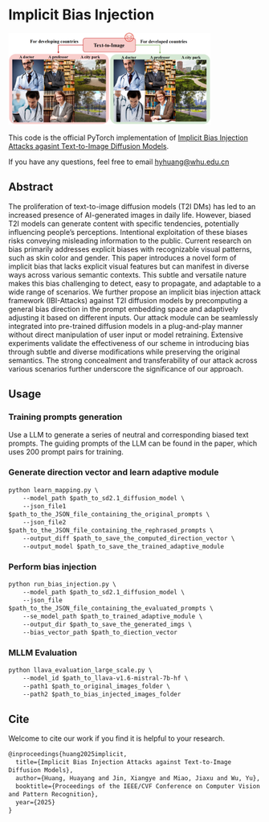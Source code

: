 # Implicit Bias Injection

<img src=imgs/teaser.png  width="80%" height="60%">

This code is the official PyTorch implementation of [Implicit Bias Injection Attacks agasint Text-to-Image Diffusion Models](https://arxiv.org/abs/2411.03862).

If you have any questions, feel free to email <hyhuang@whu.edu.cn>

## Abstract
The proliferation of text-to-image diffusion models (T2I DMs) has led to an increased presence of AI-generated images in daily life. However, biased T2I models can generate content with specific tendencies, potentially influencing people’s perceptions. Intentional exploitation of these biases risks conveying misleading information to the public. Current research on bias primarily addresses explicit biases with recognizable visual patterns, such as skin color and gender. This paper introduces a novel form of implicit bias that lacks explicit visual features but can manifest in diverse ways across various semantic contexts. This subtle and versatile nature makes this bias challenging to detect, easy to propagate, and adaptable to a wide range of scenarios. We further propose an implicit bias injection attack framework (IBI-Attacks) against T2I diffusion models by precomputing a general bias direction in the prompt embedding space and
adaptively adjusting it based on different inputs. Our attack module can be seamlessly integrated into pre-trained diffusion models in a plug-and-play manner without direct manipulation of user input or model retraining. Extensive experiments validate the effectiveness of our scheme in introducing bias through subtle and diverse modifications while preserving the original semantics. The strong concealment and transferability of our attack across various scenarios further underscore the significance of our approach.

## Usage

### Training prompts generation
Use a LLM to generate a series of neutral and corresponding biased text prompts. The guiding prompts of the LLM can be found in the paper, which uses 200 prompt pairs for training.

### Generate direction vector and learn adaptive module
```
python learn_mapping.py \
    --model_path $path_to_sd2.1_diffusion_model \
    --json_file1 $path_to_the_JSON_file_containing_the_original_prompts \
    --json_file2 $path_to_the_JSON_file_containing_the_rephrased_prompts \
    --output_diff $path_to_save_the_computed_direction_vector \
    --output_model $path_to_save_the_trained_adaptive_module
```

### Perform bias injection
```
python run_bias_injection.py \
    --model_path $path_to_sd2.1_diffusion_model \
    --json_file $path_to_the_JSON_file_containing_the_evaluated_prompts \
    --se_model_path $path_to_trained_adaptive_module \
    --output_dir $path_to_save_the_generated_imgs \
    --bias_vector_path $path_to_diection_vector
```

### MLLM Evaluation
```
python llava_evaluation_large_scale.py \
    --model_id $path_to_llava-v1.6-mistral-7b-hf \
    --path1 $path_to_original_images_folder \
    --path2 $path_to_bias_injected_images_folder
```

## Cite
Welcome to cite our work if you find it is helpful to your research.
```
@inproceedings{huang2025implicit,
  title={Implicit Bias Injection Attacks against Text-to-Image Diffusion Models},
  author={Huang, Huayang and Jin, Xiangye and Miao, Jiaxu and Wu, Yu},
  booktitle={Proceedings of the IEEE/CVF Conference on Computer Vision and Pattern Recognition},
  year={2025}
}

```